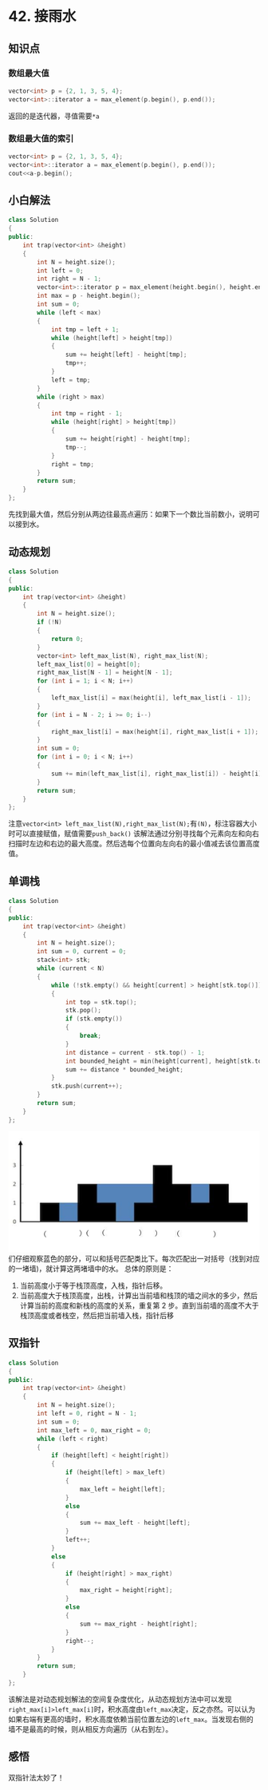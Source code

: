 # 42. 接雨水

## 知识点

### 数组最大值
```c++
vector<int> p = {2, 1, 3, 5, 4};
vector<int>::iterator a = max_element(p.begin(), p.end());
```
返回的是迭代器，寻值需要`*a`

### 数组最大值的索引
```c++
vector<int> p = {2, 1, 3, 5, 4};
vector<int>::iterator a = max_element(p.begin(), p.end());
cout<<a-p.begin();
```

## 小白解法
```c++
class Solution
{
public:
    int trap(vector<int> &height)
    {
        int N = height.size();
        int left = 0;
        int right = N - 1;
        vector<int>::iterator p = max_element(height.begin(), height.end());
        int max = p - height.begin();
        int sum = 0;
        while (left < max)
        {
            int tmp = left + 1;
            while (height[left] > height[tmp])
            {
                sum += height[left] - height[tmp];
                tmp++;
            }
            left = tmp;
        }
        while (right > max)
        {
            int tmp = right - 1;
            while (height[right] > height[tmp])
            {
                sum += height[right] - height[tmp];
                tmp--;
            }
            right = tmp;
        }
        return sum;
    }
};
```
先找到最大值，然后分别从两边往最高点遍历：如果下一个数比当前数小，说明可以接到水。

## 动态规划
```c++
class Solution
{
public:
    int trap(vector<int> &height)
    {
        int N = height.size();
        if (!N)
        {
            return 0;
        }
        vector<int> left_max_list(N), right_max_list(N);
        left_max_list[0] = height[0];
        right_max_list[N - 1] = height[N - 1];
        for (int i = 1; i < N; i++)
        {
            left_max_list[i] = max(height[i], left_max_list[i - 1]);
        }
        for (int i = N - 2; i >= 0; i--)
        {
            right_max_list[i] = max(height[i], right_max_list[i + 1]);
        }
        int sum = 0;
        for (int i = 0; i < N; i++)
        {
            sum += min(left_max_list[i], right_max_list[i]) - height[i];
        }
        return sum;
    }
};
```
注意`vector<int> left_max_list(N),right_max_list(N);`有`(N)`，标注容器大小时可以直接赋值，赋值需要`push_back()`
该解法通过分别寻找每个元素向左和向右扫描时左边和右边的最大高度。然后选每个位置向左向右的最小值减去该位置高度值。

## 单调栈
```c++
class Solution
{
public:
    int trap(vector<int> &height)
    {
        int N = height.size();
        int sum = 0, current = 0;
        stack<int> stk;
        while (current < N)
        {
            while (!stk.empty() && height[current] > height[stk.top()])
            {
                int top = stk.top();
                stk.pop();
                if (stk.empty())
                {
                    break;
                }
                int distance = current - stk.top() - 1;
                int bounded_height = min(height[current], height[stk.top()]) - height[top];
                sum += distance * bounded_height;
            }
            stk.push(current++);
        }
        return sum;
    }
};
```
![](../../pic/37fccd915f959c2046ffc1ab2b0a1e4d921869337d8d5d4aa218886ab0bf7c8a-image.png)
们仔细观察蓝色的部分，可以和括号匹配类比下。每次匹配出一对括号（找到对应的一堵墙)，就计算这两堵墙中的水。
总体的原则是：
1. 当前高度小于等于栈顶高度，入栈，指针后移。
1. 当前高度大于栈顶高度，出栈，计算出当前墙和栈顶的墙之间水的多少，然后计算当前的高度和新栈的高度的关系，重复第 2 步。直到当前墙的高度不大于栈顶高度或者栈空，然后把当前墙入栈，指针后移

## 双指针
```c++
class Solution
{
public:
    int trap(vector<int> &height)
    {
        int N = height.size();
        int left = 0, right = N - 1;
        int sum = 0;
        int max_left = 0, max_right = 0;
        while (left < right)
        {
            if (height[left] < height[right])
            {
                if (height[left] > max_left)
                {
                    max_left = height[left];
                }
                else
                {
                    sum += max_left - height[left];
                }
                left++;
            }
            else
            {
                if (height[right] > max_right)
                {
                    max_right = height[right];
                }
                else
                {
                    sum += max_right - height[right];
                }
                right--;
            }
        }
        return sum;
    }
};
```
该解法是对动态规划解法的空间复杂度优化，从动态规划方法中可以发现`right_max[i]>left_max[i]`时，积水高度由`left_max`决定，反之亦然。可以认为如果右端有更高的墙时，积水高度依赖当前位置左边的`left_max`。当发现右侧的墙不是最高的时候，则从相反方向遍历（从右到左）。

## 感悟
双指针法太妙了！